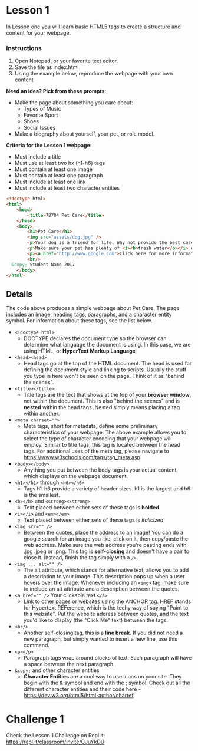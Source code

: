 # Lesson 1

In Lesson one you will learn basic HTML5 tags to create a structure and content for your webpage. 

### Instructions
1. Open Notepad, or your favorite text editor.
2. Save the file as index.html
3. Using the example below, reproduce the webpage with your own content

**Need an idea?  Pick from these prompts:**
* Make the page about something you care about:
    * Types of Music
    * Favorite Sport
    * Shoes
    * Social Issues
* Make a biography about yourself, your pet, or role model.


**Criteria for the Lesson 1 webpage:**
* Must include a title
* Must use at least two hx (h1-h6) tags
* Must contain at least one image
* Must contain at least one paragraph
* Must include at least one link
* Must include at least two character entities


```html
<!doctype html>
<html>
    <head>
        <title>78704 Pet Care</title>
    </head>
    <body>
        <h1>Pet Care</h1>
        <img src="assets/dog.jpg" />
        <p>Your dog is a friend for life. Why not provide the best care possible?</p>     
        <p>Make sure your pet has plenty of <i><b>fresh water</b></i> during hot weather.</p>
        <p><a href="http://www.google.com">Click here for more information</a></p>
        <br/>
  &copy; Student Name 2017
    </body>
</html>
```
## Details
The code above produces a simple webpage about Pet Care.  The page includes an image, heading tags, paragraphs, and a character entity symbol.  For information about these tags, see the list below.

* `<!doctype html>`
    * DOCTYPE declares the document type so the browser can determine what language the document is using.  In this case, we are using HTML, or **HyperText Markup Language**  
* `<head><head>`
    * Head tags go at the top of the HTML document.  The head is used for defining the document style and linking to scripts.  Usually the stuff you type in here won't be seen on the page.  Think of it as "behind the scenes".
* `<title></title>`
    * Title tags are the text that shows at the top of your **browser window**, not within the document.  This is also "behind the scenes" and is **nested** within the head tags.  Nested simply means placing a tag within another.
* `<meta charset="">`
    * Meta tags, short for metadata, define some preliminary characteristics of your webpage. The above example allows you to select the type of character encoding that your webpage will employ. Similar to title tags, this tag is located between the head tags. For additional uses of the meta tag, please navigate to https://www.w3schools.com/tags/tag_meta.asp. 
* `<body></body>`
    * Anything you put between the body tags is your actual content, which displays on the webpage document. 
* `<h1></h1>` through `<h6></h6>`
    * Tags h1-h6 provide a variety of header sizes.  h1 is the largest and h6 is the smallest.
* `<b></b>` and `<strong></strong>`
    * Text placed between either sets of these tags is **bolded**  
* `<i></i>` and `<em></em>`
    * Text placed between either sets of these tags is *italicized*
* `<img src="" />`
    * Between the quotes, place the address to an image!  You can do a google search for an image you like, click on it, then copy/paste the web address.  Make sure the web address you're pasting ends with .jpg .jpeg or .png.  This tag is **self-closing** and doesn't have a pair to close it.  Instead, finish the tag simply with a `/>`.
* `<img ... alt="" />`
    * The alt attribute, which stands for alternative text, allows you to add a description to your image. This description pops up when a user hovers over the image. Whenever including an `<img>` tag, make sure to include an alt attribute and a description between the quotes.
* `<a href="" />` Your clickable text `</a>`
    * Link to other pages or websites using the ANCHOR <a> tag.  HREF stands for
Hypertext REFerence, which is the techy way of saying "Point to this website".  Put
the website address between quotes, and the text you'd like to display (the "Click Me" text) between the <a> tags.
* `<br/>`
    * Another self-closing tag, this is a **line break**.  If you did not need a new paragraph, but simply wanted to insert a new line, use this command.
* `<p></p>`
    * Paragraph tags wrap around blocks of text.  Each paragraph will have a space between the next paragraph.
* `&copy;` and other character entities
    * **Character Entities** are a cool way to use icons on your site.  They begin with the & symbol and end with the ; symbol.  Check out all the different character entities and their code here -https://dev.w3.org/html5/html-author/charref


# Challenge 1

Check the Lesson 1 Challenge on Repl.it: https://repl.it/classroom/invite/CJuYkDU
